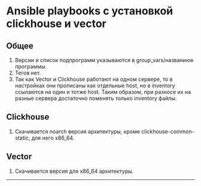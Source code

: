 # Ansible playbooks с установкой clickhouse и vector

## Общее

1. Версии и список подпрограмм указываются в group_vars/названиюе программы.
2. Тегов нет.
3. Так как Vector и Clickhouse работают на одном сервере, то в настройках они прописаны 
как отдельные host, но в inventory ссылаются на один и тотже host. Таким образом, 
при разносе их на разные сервера достаточно поменять только inventory файлы.

## Clickhouse
1. Скачивается noarch версия архитектуры, кроме clickhouse-common-static, для него x86_64.

## Vector
1. Скачивается версия для x86_64 архитектуры.

---
